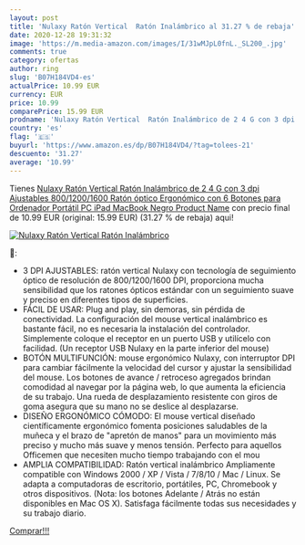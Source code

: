 ```yaml
---
layout: post
title: 'Nulaxy Ratón Vertical  Ratón Inalámbrico al 31.27 % de rebaja'
date: 2020-12-28 19:31:32
image: 'https://m.media-amazon.com/images/I/31wMJpL0fnL._SL200_.jpg'
comments: true
category: ofertas
author: ring
slug: 'B07H184VD4-es'
actualPrice: 10.99 EUR
currency: EUR
price: 10.99
comparePrice: 15.99 EUR
prodname: 'Nulaxy Ratón Vertical  Ratón Inalámbrico de 2 4 G con 3 dpi Ajustables  800/1200/1600   Ratón óptico Ergonómico con 6 Botones para Ordenador  Portátil  PC  iPad  MacBook  Negro Product Name'
country: 'es'
flag: '🇪🇸'
buyurl: 'https://www.amazon.es/dp/B07H184VD4/?tag=tolees-21'
descuento: '31.27'
average: '10.99'
---
```


Tienes [Nulaxy Ratón Vertical  Ratón Inalámbrico de 2 4 G con 3 dpi Ajustables  800/1200/1600   Ratón óptico Ergonómico con 6 Botones para Ordenador  Portátil  PC  iPad  MacBook  Negro Product Name](https://www.amazon.es/dp/B07H184VD4/?tag=tolees-21) con precio final de  10.99 EUR (original: 15.99 EUR) (31.27 %  de rebaja) aqui!

[![Nulaxy Ratón Vertical  Ratón Inalámbrico](https://m.media-amazon.com/images/I/31wMJpL0fnL._SL200_.jpg)](https://www.amazon.es/dp/B07H184VD4/?tag=tolees-21)

🔎:

- 3 DPI AJUSTABLES: ratón vertical Nulaxy con tecnología de seguimiento óptico de resolución de 800/1200/1600 DPI, proporciona mucha sensibilidad que los ratones ópticos estándar con un seguimiento suave y preciso en diferentes tipos de superficies.
- FÁCIL DE USAR: Plug and play, sin demoras, sin pérdida de conectividad. La configuración del mouse vertical inalámbrico es bastante fácil, no es necesaria la instalación del controlador. Simplemente coloque el receptor en un puerto USB y utilícelo con facilidad. (Un receptor USB Nulaxy en la parte inferior del mouse)
- BOTÓN MULTIFUNCIÓN: mouse ergonómico Nulaxy, con interruptor DPI para cambiar fácilmente la velocidad del cursor y ajustar la sensibilidad del mouse. Los botones de avance / retroceso agregados brindan comodidad al navegar por la página web, lo que aumenta la eficiencia de su trabajo. Una rueda de desplazamiento resistente con giros de goma asegura que su mano no se deslice al desplazarse.
- DISEÑO ERGONÓMICO CÓMODO: El mouse vertical diseñado científicamente ergonómico fomenta posiciones saludables de la muñeca y el brazo de "apretón de manos" para un movimiento más preciso y mucho más suave y menos tensión. Perfecto para aquellos Officemen que necesiten mucho tiempo trabajando con el mou
- AMPLIA COMPATIBILIDAD: Ratón vertical inalámbrico Ampliamente compatible con Windows 2000 / XP / Vista / 7/8/10 / Mac / Linux. Se adapta a computadoras de escritorio, portátiles, PC, Chromebook y otros dispositivos. (Nota: los botones Adelante / Atrás no están disponibles en Mac OS X). Satisfaga fácilmente todas sus necesidades y su trabajo diario.

[Comprar!!!](https://www.amazon.es/dp/B07H184VD4/?tag=tolees-21)
